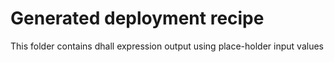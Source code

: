 # Generated deployment recipe

This folder contains dhall expression output using place-holder input values
